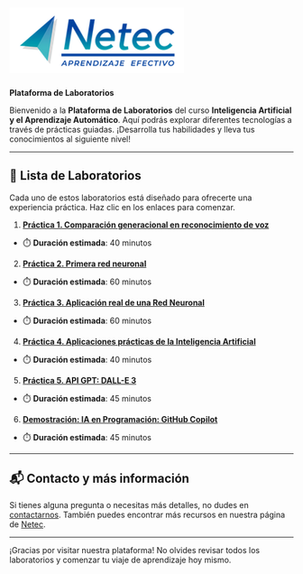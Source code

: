 # ![Logo](./images/neteclogo_.png) 

**Plataforma de Laboratorios**

Bienvenido a la **Plataforma de Laboratorios** del curso **Inteligencia Artificial y el Aprendizaje Automático**. Aquí podrás explorar diferentes tecnologías a través de prácticas guiadas. ¡Desarrolla tus habilidades y lleva tus conocimientos al siguiente nivel!

---

## 🌟 **Lista de Laboratorios**

Cada uno de estos laboratorios está diseñado para ofrecerte una experiencia práctica. Haz clic en los enlaces para comenzar.

01. **[Práctica 1. Comparación generacional en reconocimiento de voz](./Capítulo1/Lab1.md)**
   - ⏱️ **Duración estimada**: 40 minutos

02. **[Práctica 2. Primera red neuronal](./Capítulo2/lab2.md)**
   - ⏱️ **Duración estimada**: 60 minutos

03. **[Práctica 3. Aplicación real de una Red Neuronal](.//Capítulo3/lab3.md)**
   - ⏱️ **Duración estimada**: 60 minutos

04. **[Práctica 4. Aplicaciones prácticas de la Inteligencia Artificial](./Capítulo4/lab4.md)**
   - ⏱️ **Duración estimada**: 40 minutos

05. **[Práctica 5. API GPT: DALL-E 3](./Capítulo5/lab5.md)**
   - ⏱️ **Duración estimada**: 45 minutos

06. **[Demostración: IA en Programación: GitHub Copilot](./Capítulo6/lab6.md)**
   - ⏱️ **Duración estimada**: 45 minutos

---

## 📬 **Contacto y más información**

Si tienes alguna pregunta o necesitas más detalles, no dudes en [contactarnos](mailto:soporte@netec.com). También puedes encontrar más recursos en nuestra página de [Netec](https://netec.com).

---

¡Gracias por visitar nuestra plataforma! No olvides revisar todos los laboratorios y comenzar tu viaje de aprendizaje hoy mismo.
